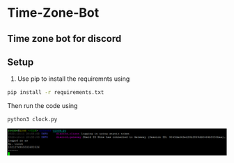 # Time-Zone-Bot
Time zone bot for discord
---
## Setup
1. Use pip to install the requiremnts using
```bash
pip install -r requirements.txt
```
Then run the code using 
```bahs
python3 clock.py
```
![alt text](https://github.com/sirjacob2u/Time-Zone-Bot/blob/main/Starting.png?raw=true "Sucess")
